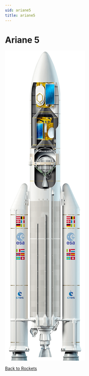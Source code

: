 ```yaml
---
uid: ariane5
title: ariane5
---
```

# Ariane 5

![Ariane 5](images/ariane5.png)


[Back to Rockets](index.md)

